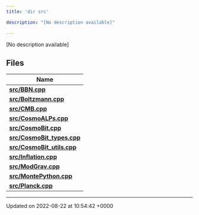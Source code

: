 ```yaml
---
title: 'dir src'

description: "[No description available]"

---
```







[No description available]

## Files

| Name           |
| -------------- |
| **[src/BBN.cpp](/documentation/code/gambit_2-2/files/bbn_8cpp/#file-bbn.cpp)**  |
| **[src/Boltzmann.cpp](/documentation/code/gambit_2-2/files/boltzmann_8cpp/#file-boltzmann.cpp)**  |
| **[src/CMB.cpp](/documentation/code/gambit_2-2/files/cmb_8cpp/#file-cmb.cpp)**  |
| **[src/CosmoALPs.cpp](/documentation/code/gambit_2-2/files/cosmoalps_8cpp/#file-cosmoalps.cpp)**  |
| **[src/CosmoBit.cpp](/documentation/code/gambit_2-2/files/cosmobit_8cpp/#file-cosmobit.cpp)**  |
| **[src/CosmoBit_types.cpp](/documentation/code/gambit_2-2/files/cosmobit__types_8cpp/#file-cosmobit-types.cpp)**  |
| **[src/CosmoBit_utils.cpp](/documentation/code/gambit_2-2/files/cosmobit__utils_8cpp/#file-cosmobit-utils.cpp)**  |
| **[src/Inflation.cpp](/documentation/code/gambit_2-2/files/inflation_8cpp/#file-inflation.cpp)**  |
| **[src/ModGrav.cpp](/documentation/code/gambit_2-2/files/modgrav_8cpp/#file-modgrav.cpp)**  |
| **[src/MontePython.cpp](/documentation/code/gambit_2-2/files/montepython_8cpp/#file-montepython.cpp)**  |
| **[src/Planck.cpp](/documentation/code/gambit_2-2/files/planck_8cpp/#file-planck.cpp)**  |






-------------------------------

Updated on 2022-08-22 at 10:54:42 +0000
